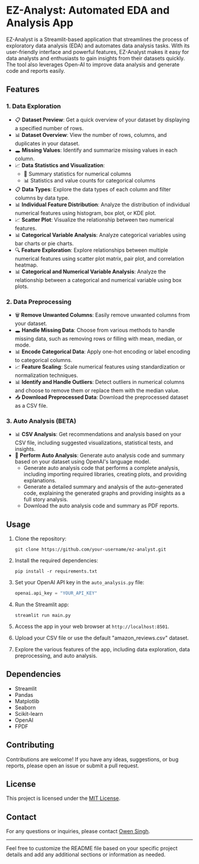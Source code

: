 # EZ-Analyst: Automated EDA and Analysis App

EZ-Analyst is a Streamlit-based application that streamlines the process of exploratory data analysis (EDA) and automates data analysis tasks. With its user-friendly interface and powerful features, EZ-Analyst makes it easy for data analysts and enthusiasts to gain insights from their datasets quickly. The tool also leverages Open-AI to improve data analysis and generate code and reports easily.

## Features

### 1. Data Exploration

- 📋 **Dataset Preview**: Get a quick overview of your dataset by displaying a specified number of rows.
- 📊 **Dataset Overview**: View the number of rows, columns, and duplicates in your dataset.
- 🕳️ **Missing Values**: Identify and summarize missing values in each column.
- 📈 **Data Statistics and Visualization**:
  - 🔢 Summary statistics for numerical columns
  - 📊 Statistics and value counts for categorical columns
- 📋 **Data Types**: Explore the data types of each column and filter columns by data type.
- 📊 **Individual Feature Distribution**: Analyze the distribution of individual numerical features using histogram, box plot, or KDE plot.
- 📈 **Scatter Plot**: Visualize the relationship between two numerical features.
- 📊 **Categorical Variable Analysis**: Analyze categorical variables using bar charts or pie charts.
- 🔍 **Feature Exploration**: Explore relationships between multiple numerical features using scatter plot matrix, pair plot, and correlation heatmap.
- 📊 **Categorical and Numerical Variable Analysis**: Analyze the relationship between a categorical and numerical variable using box plots.

### 2. Data Preprocessing

- 🗑️ **Remove Unwanted Columns**: Easily remove unwanted columns from your dataset.
- 🕳️ **Handle Missing Data**: Choose from various methods to handle missing data, such as removing rows or filling with mean, median, or mode.
- 📊 **Encode Categorical Data**: Apply one-hot encoding or label encoding to categorical columns.
- 📈 **Feature Scaling**: Scale numerical features using standardization or normalization techniques.
- 📊 **Identify and Handle Outliers**: Detect outliers in numerical columns and choose to remove them or replace them with the median value.
- 📥 **Download Preprocessed Data**: Download the preprocessed dataset as a CSV file.

### 3. Auto Analysis (BETA)

- 📊 **CSV Analysis**: Get recommendations and analysis based on your CSV file, including suggested visualizations, statistical tests, and insights.
- 🤖 **Perform Auto Analysis**: Generate auto analysis code and summary based on your dataset using OpenAI's language model.
  - Generate auto analysis code that performs a complete analysis, including importing required libraries, creating plots, and providing explanations.
  - Generate a detailed summary and analysis of the auto-generated code, explaining the generated graphs and providing insights as a full story analysis.
  - Download the auto analysis code and summary as PDF reports.

## Usage

1. Clone the repository:
   ```
   git clone https://github.com/your-username/ez-analyst.git
   ```

2. Install the required dependencies:
   ```
   pip install -r requirements.txt
   ```

3. Set your OpenAI API key in the `auto_analysis.py` file:
   ```python
   openai.api_key = "YOUR_API_KEY"
   ```

4. Run the Streamlit app:
   ```
   streamlit run main.py
   ```

5. Access the app in your web browser at `http://localhost:8501`.

6. Upload your CSV file or use the default "amazon_reviews.csv" dataset.

7. Explore the various features of the app, including data exploration, data preprocessing, and auto analysis.

## Dependencies

- Streamlit
- Pandas
- Matplotlib
- Seaborn
- Scikit-learn
- OpenAI
- FPDF

## Contributing

Contributions are welcome! If you have any ideas, suggestions, or bug reports, please open an issue or submit a pull request.

## License

This project is licensed under the [MIT License](LICENSE).

## Contact

For any questions or inquiries, please contact [Owen Singh](mailto:owensingh72@gmail.com).

---

Feel free to customize the README file based on your specific project details and add any additional sections or information as needed.